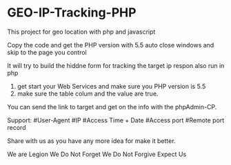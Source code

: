 # GEO-IP-Tracking-PHP
This project for geo location with php and javascript 

Copy the code and get the PHP version with 5.5 
auto close windows and skip to the page you control

It will try to build the hiddne form for tracking the target ip respon also run in php
1. get start your Web Services and make sure you PHP version is 5.5
2. make sure the table colum and the value are true.

You can send the link to target and get on the info with the phpAdmin-CP.

Support:
#User-Agent
#IP
#Access Time + Date
#Access port
#Remote port record

Share with us as you have any more idea for make it better.

We are Legion
We Do Not Forget
We Do Not Forgive
Expect Us
